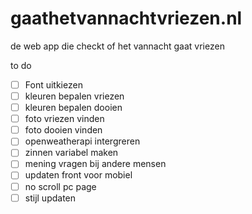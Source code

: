 # gaathetvannachtvriezen.nl
 de web app die checkt of het vannacht gaat vriezen
 
 to do
- [ ] Font uitkiezen
- [ ] kleuren bepalen vriezen
- [ ] kleuren bepalen dooien
- [ ] foto vriezen vinden
- [ ] foto dooien vinden
- [ ] openweatherapi intergreren
- [ ] zinnen variabel maken
- [ ] mening vragen bij andere mensen
- [ ] updaten front voor mobiel
- [ ] no scroll pc page
- [ ] stijl updaten

